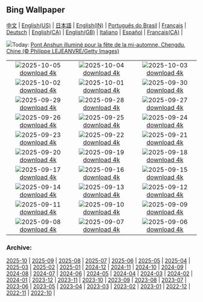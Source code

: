 ## Bing Wallpaper
[中文](README.md) |                     [English(US)](en-US.md) |                     [日本語](ja-JP.md) |                     [English(IN)](en-IN.md) |                     [Português do Brasil](pt-BR.md) |                     [Français](fr-FR.md) |                     [Deutsch](de-DE.md) |                     [English(CA)](en-CA.md) |                     [English(GB)](en-GB.md) |                     [Italiano](it-IT.md) |                     [Español](es-ES.md) |                     [Français(CA)](fr-CA.md) |                    

![](https://www.bing.com/th?id=OHR.AnshunBridge_FR-FR1659622087_UHD.jpg&w=1000)Today: [Pont Anshun illuminé pour la fête de la mi-automne, Chengdu, Chine (© Philippe LEJEANVRE/Getty Images)](https://www.bing.com/th?id=OHR.AnshunBridge_FR-FR1659622087_UHD.jpg)

|      |      |      |
| :----: | :----: | :----: |
|![](https://www.bing.com/th?id=OHR.TeacherOwl_FR-FR0719163215_UHD.jpg&pid=hp&w=384&h=216&rs=1&c=4)2025-10-05 [download 4k](https://www.bing.com/th?id=OHR.TeacherOwl_FR-FR0719163215_UHD.jpg)|![](https://www.bing.com/th?id=OHR.CamagueHorses_FR-FR8949135937_UHD.jpg&pid=hp&w=384&h=216&rs=1&c=4)2025-10-04 [download 4k](https://www.bing.com/th?id=OHR.CamagueHorses_FR-FR8949135937_UHD.jpg)|![](https://www.bing.com/th?id=OHR.SkyeHeather_FR-FR0643714401_UHD.jpg&pid=hp&w=384&h=216&rs=1&c=4)2025-10-03 [download 4k](https://www.bing.com/th?id=OHR.SkyeHeather_FR-FR0643714401_UHD.jpg)|
|![](https://www.bing.com/th?id=OHR.OxbowBend_FR-FR2570017898_UHD.jpg&pid=hp&w=384&h=216&rs=1&c=4)2025-10-02 [download 4k](https://www.bing.com/th?id=OHR.OxbowBend_FR-FR2570017898_UHD.jpg)|![](https://www.bing.com/th?id=OHR.YosemiteClark_FR-FR2430625241_UHD.jpg&pid=hp&w=384&h=216&rs=1&c=4)2025-10-01 [download 4k](https://www.bing.com/th?id=OHR.YosemiteClark_FR-FR2430625241_UHD.jpg)|![](https://www.bing.com/th?id=OHR.EucalyptusKoala_FR-FR2271596623_UHD.jpg&pid=hp&w=384&h=216&rs=1&c=4)2025-09-30 [download 4k](https://www.bing.com/th?id=OHR.EucalyptusKoala_FR-FR2271596623_UHD.jpg)|
|![](https://www.bing.com/th?id=OHR.HoutenHouses_FR-FR2130005193_UHD.jpg&pid=hp&w=384&h=216&rs=1&c=4)2025-09-29 [download 4k](https://www.bing.com/th?id=OHR.HoutenHouses_FR-FR2130005193_UHD.jpg)|![](https://www.bing.com/th?id=OHR.PienzaItaly_FR-FR1953145437_UHD.jpg&pid=hp&w=384&h=216&rs=1&c=4)2025-09-28 [download 4k](https://www.bing.com/th?id=OHR.PienzaItaly_FR-FR1953145437_UHD.jpg)|![](https://www.bing.com/th?id=OHR.TankLakes_FR-FR1812673020_UHD.jpg&pid=hp&w=384&h=216&rs=1&c=4)2025-09-27 [download 4k](https://www.bing.com/th?id=OHR.TankLakes_FR-FR1812673020_UHD.jpg)|
|![](https://www.bing.com/th?id=OHR.AutumnChipmunk_FR-FR1635534631_UHD.jpg&pid=hp&w=384&h=216&rs=1&c=4)2025-09-26 [download 4k](https://www.bing.com/th?id=OHR.AutumnChipmunk_FR-FR1635534631_UHD.jpg)|![](https://www.bing.com/th?id=OHR.FortChittorgarh_FR-FR5443907474_UHD.jpg&pid=hp&w=384&h=216&rs=1&c=4)2025-09-25 [download 4k](https://www.bing.com/th?id=OHR.FortChittorgarh_FR-FR5443907474_UHD.jpg)|![](https://www.bing.com/th?id=OHR.BearLodge_FR-FR5273744579_UHD.jpg&pid=hp&w=384&h=216&rs=1&c=4)2025-09-24 [download 4k](https://www.bing.com/th?id=OHR.BearLodge_FR-FR5273744579_UHD.jpg)|
|![](https://www.bing.com/th?id=OHR.ToucanForest_FR-FR5096547078_UHD.jpg&pid=hp&w=384&h=216&rs=1&c=4)2025-09-23 [download 4k](https://www.bing.com/th?id=OHR.ToucanForest_FR-FR5096547078_UHD.jpg)|![](https://www.bing.com/th?id=OHR.AspenEquinox_FR-FR4843698159_UHD.jpg&pid=hp&w=384&h=216&rs=1&c=4)2025-09-22 [download 4k](https://www.bing.com/th?id=OHR.AspenEquinox_FR-FR4843698159_UHD.jpg)|![](https://www.bing.com/th?id=OHR.EtretatBeach_FR-FR4685460454_UHD.jpg&pid=hp&w=384&h=216&rs=1&c=4)2025-09-21 [download 4k](https://www.bing.com/th?id=OHR.EtretatBeach_FR-FR4685460454_UHD.jpg)|
|![](https://www.bing.com/th?id=OHR.OktoberfestSwing_FR-FR4212024061_UHD.jpg&pid=hp&w=384&h=216&rs=1&c=4)2025-09-20 [download 4k](https://www.bing.com/th?id=OHR.OktoberfestSwing_FR-FR4212024061_UHD.jpg)|![](https://www.bing.com/th?id=OHR.BolDor_FR-FR4058003205_UHD.jpg&pid=hp&w=384&h=216&rs=1&c=4)2025-09-19 [download 4k](https://www.bing.com/th?id=OHR.BolDor_FR-FR4058003205_UHD.jpg)|![](https://www.bing.com/th?id=OHR.DunquinIreland_FR-FR6571793587_UHD.jpg&pid=hp&w=384&h=216&rs=1&c=4)2025-09-18 [download 4k](https://www.bing.com/th?id=OHR.DunquinIreland_FR-FR6571793587_UHD.jpg)|
|![](https://www.bing.com/th?id=OHR.YoungMoose_FR-FR2257077158_UHD.jpg&pid=hp&w=384&h=216&rs=1&c=4)2025-09-17 [download 4k](https://www.bing.com/th?id=OHR.YoungMoose_FR-FR2257077158_UHD.jpg)|![](https://www.bing.com/th?id=OHR.OzoneEarth_FR-FR6213796059_UHD.jpg&pid=hp&w=384&h=216&rs=1&c=4)2025-09-16 [download 4k](https://www.bing.com/th?id=OHR.OzoneEarth_FR-FR6213796059_UHD.jpg)|![](https://www.bing.com/th?id=OHR.Echasse_FR-FR6104514472_UHD.jpg&pid=hp&w=384&h=216&rs=1&c=4)2025-09-15 [download 4k](https://www.bing.com/th?id=OHR.Echasse_FR-FR6104514472_UHD.jpg)|
|![](https://www.bing.com/th?id=OHR.HohWaterfall_FR-FR5951351854_UHD.jpg&pid=hp&w=384&h=216&rs=1&c=4)2025-09-14 [download 4k](https://www.bing.com/th?id=OHR.HohWaterfall_FR-FR5951351854_UHD.jpg)|![](https://www.bing.com/th?id=OHR.PointReyesSeashore_FR-FR5791711233_UHD.jpg&pid=hp&w=384&h=216&rs=1&c=4)2025-09-13 [download 4k](https://www.bing.com/th?id=OHR.PointReyesSeashore_FR-FR5791711233_UHD.jpg)|![](https://www.bing.com/th?id=OHR.SpinnerDolphins_FR-FR4369584175_UHD.jpg&pid=hp&w=384&h=216&rs=1&c=4)2025-09-12 [download 4k](https://www.bing.com/th?id=OHR.SpinnerDolphins_FR-FR4369584175_UHD.jpg)|
|![](https://www.bing.com/th?id=OHR.ExtremaduraJamon_FR-FR4206695043_UHD.jpg&pid=hp&w=384&h=216&rs=1&c=4)2025-09-11 [download 4k](https://www.bing.com/th?id=OHR.ExtremaduraJamon_FR-FR4206695043_UHD.jpg)|![](https://www.bing.com/th?id=OHR.YorkshireHay_FR-FR4007661841_UHD.jpg&pid=hp&w=384&h=216&rs=1&c=4)2025-09-10 [download 4k](https://www.bing.com/th?id=OHR.YorkshireHay_FR-FR4007661841_UHD.jpg)|![](https://www.bing.com/th?id=OHR.SwissSquirrel_FR-FR3805105470_UHD.jpg&pid=hp&w=384&h=216&rs=1&c=4)2025-09-09 [download 4k](https://www.bing.com/th?id=OHR.SwissSquirrel_FR-FR3805105470_UHD.jpg)|
|![](https://www.bing.com/th?id=OHR.OrchardLibrary_FR-FR3660186396_UHD.jpg&pid=hp&w=384&h=216&rs=1&c=4)2025-09-08 [download 4k](https://www.bing.com/th?id=OHR.OrchardLibrary_FR-FR3660186396_UHD.jpg)|![](https://www.bing.com/th?id=OHR.BlueGdansk_FR-FR3495478989_UHD.jpg&pid=hp&w=384&h=216&rs=1&c=4)2025-09-07 [download 4k](https://www.bing.com/th?id=OHR.BlueGdansk_FR-FR3495478989_UHD.jpg)|![](https://www.bing.com/th?id=OHR.LilleMarket_FR-FR3271144048_UHD.jpg&pid=hp&w=384&h=216&rs=1&c=4)2025-09-06 [download 4k](https://www.bing.com/th?id=OHR.LilleMarket_FR-FR3271144048_UHD.jpg)|


### Archive:
[2025-10](archive/fr-FR/202510/README.md) | [2025-09](archive/fr-FR/202509/README.md) | [2025-08](archive/fr-FR/202508/README.md) | [2025-07](archive/fr-FR/202507/README.md) | [2025-06](archive/fr-FR/202506/README.md) | [2025-05](archive/fr-FR/202505/README.md) | [2025-04](archive/fr-FR/202504/README.md) | [2025-03](archive/fr-FR/202503/README.md) | [2025-02](archive/fr-FR/202502/README.md) | [2025-01](archive/fr-FR/202501/README.md) | [2024-12](archive/fr-FR/202412/README.md) | [2024-11](archive/fr-FR/202411/README.md) | [2024-10](archive/fr-FR/202410/README.md) | [2024-09](archive/fr-FR/202409/README.md) | [2024-08](archive/fr-FR/202408/README.md) | [2024-07](archive/fr-FR/202407/README.md) | [2024-06](archive/fr-FR/202406/README.md) | [2024-05](archive/fr-FR/202405/README.md) | [2024-04](archive/fr-FR/202404/README.md) | [2024-03](archive/fr-FR/202403/README.md) | [2024-02](archive/fr-FR/202402/README.md) | [2024-01](archive/fr-FR/202401/README.md) | [2023-12](archive/fr-FR/202312/README.md) | [2023-11](archive/fr-FR/202311/README.md) | [2023-10](archive/fr-FR/202310/README.md) | [2023-09](archive/fr-FR/202309/README.md) | [2023-08](archive/fr-FR/202308/README.md) | [2023-07](archive/fr-FR/202307/README.md) | [2023-06](archive/fr-FR/202306/README.md) | [2023-05](archive/fr-FR/202305/README.md) | [2023-04](archive/fr-FR/202304/README.md) | [2023-03](archive/fr-FR/202303/README.md) | [2023-02](archive/fr-FR/202302/README.md) | [2023-01](archive/fr-FR/202301/README.md) | [2022-12](archive/fr-FR/202212/README.md) | [2022-11](archive/fr-FR/202211/README.md) | [2022-10](archive/fr-FR/202210/README.md) | 
